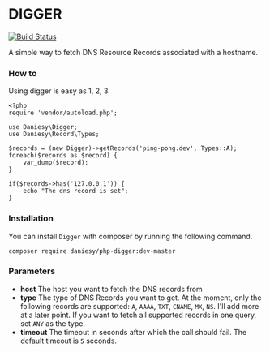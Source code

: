 # DIGGER
[![Build Status](https://travis-ci.org/daniesy/php-digger.svg?branch=master)](https://travis-ci.org/daniesy/php-digger)

A simple way to fetch DNS Resource Records associated with a hostname.

### How to

Using digger is easy as 1, 2, 3.

	<?php
	require 'vendor/autoload.php';

	use Daniesy\Digger;
	use Daniesy\Record\Types;

	$records = (new Digger)->getRecords('ping-pong.dev', Types::A);
	foreach($records as $record) {
    	var_dump($record);
	}
	
	if($records->has('127.0.0.1')) {
		echo "The dns record is set";
	}

### Installation

You can install `Digger` with composer by running the following command.

`composer require daniesy/php-digger:dev-master`

### Parameters

- **host**
   The host you want to fetch the DNS records from
- **type**
   The type of DNS Records you want to get. At the moment, only the following records are supported: `A`, `AAAA`, `TXT`, `CNAME`, `MX`, `NS`. I'll add more at a later point.
   If you want to fetch all supported records in one query, set `ANY` as the type.
- **timeout**
   The timeout in seconds after which the call should fail. The default timeout is `5` seconds.